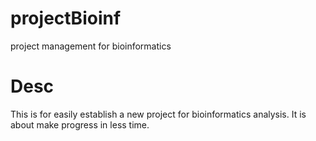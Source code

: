 # projectBioinf
project management for bioinformatics

# Desc
This is for easily establish a new project for bioinformatics analysis.
It is about make progress in less time.